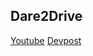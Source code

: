 ## Dare2Drive
[Youtube](https://www.youtube.com/watch?v=ZIMNH7IVzc0)
[Devpost](https://devpost.com/software/dare2drive)
